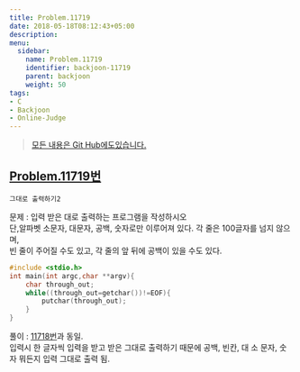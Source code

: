 ```yaml
---
title: Problem.11719
date: 2018-05-18T08:12:43+05:00
description:
menu:
  sidebar:
    name: Problem.11719
    identifier: backjoon-11719
    parent: backjoon
    weight: 50
tags:
- C
- Backjoon
- Online-Judge
---
```


 
> [모든 내용은 Git Hub에도있습니다.](https://github.com/ehdwn1991/Coding-Interview/blob/master/Code_Interview_Prep_Platform/backjoon/Level_1/11719.c)



## [Problem.11719번](https://www.acmicpc.net/problem/11719)
`그대로 출력하기2`

문제 : 입력 받은 대로 출력하는 프로그램을 작성하시오  
단,알파벳 소문자, 대문자, 공백, 숫자로만 이루어져 있다. 각 줄은 100글자를 넘지 않으며,  
빈 줄이 주어질 수도 있고, 각 줄의 앞 뒤에 공백이 있을 수도 있다.  

```c
#include <stdio.h>
int main(int argc,char **argv){
	char through_out;
	while((through_out=getchar())!=EOF){
		putchar(through_out);
	}	
}
```

풀이 : [11718번](https://www.acmicpc.net/problem/11718)과 동일.  
입력시 한 글자씩 입력을 받고 받은 그대로 출력하기 때문에 공백, 빈칸, 대 소 문자,   숫자 뭐든지 입력 그대로 출력 됨.


